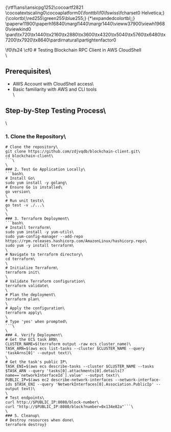 {\rtf1\ansi\ansicpg1252\cocoartf2821
\cocoatextscaling0\cocoaplatform0{\fonttbl\f0\fswiss\fcharset0 Helvetica;}
{\colortbl;\red255\green255\blue255;}
{\*\expandedcolortbl;;}
\paperw11900\paperh16840\margl1440\margr1440\vieww37900\viewh19680\viewkind0
\pard\tx720\tx1440\tx2160\tx2880\tx3600\tx4320\tx5040\tx5760\tx6480\tx7200\tx7920\tx8640\pardirnatural\partightenfactor0

\f0\fs24 \cf0 # Testing Blockchain RPC Client in AWS CloudShell\
\
## Prerequisites\
- AWS Account with CloudShell access\
- Basic familiarity with AWS and CLI tools\
\
## Step-by-Step Testing Process\
\
### 1. Clone the Repository\
```bash\
# Clone the repository\
git clone https://github.com/zdjvqdb/blockchain-client.git\
cd blockchain-client\
```\
\
### 2. Test Go Application Locally\
```bash\
# Install Go\
sudo yum install -y golang\
# Ensure Go is installed\
go version\
\
# Run unit tests\
go test -v ./...\
\
\
### 3. Terraform Deployment\
```bash\
# Install terraform\
sudo yum install -y yum-utils\
sudo yum-config-manager --add-repo https://rpm.releases.hashicorp.com/AmazonLinux/hashicorp.repo\
sudo yum -y install terraform\
\
# Navigate to terraform directory\
cd terraform\
\
# Initialize Terraform\
terraform init\
\
# Validate Terraform configuration\
terraform validate\
\
# Plan the deployment\
terraform plan\
\
# Apply the configuration\
terraform apply\
\
# Type 'yes' when prompted\
```\
\
### 4. Verify Deployment\
# Get the ECS task ARN\
CLUSTER_NAME=$(terraform output -raw ecs_cluster_name)\
TASK_ARN=$(aws ecs list-tasks --cluster $CLUSTER_NAME --query 'taskArns[0]' --output text)\
\
# Get the task's public IP\
TASK_ENI=$(aws ecs describe-tasks --cluster $CLUSTER_NAME --tasks $TASK_ARN --query 'tasks[0].attachments[0].details[?name==`networkInterfaceId`].value' --output text)\
PUBLIC_IP=$(aws ec2 describe-network-interfaces --network-interface-ids $TASK_ENI --query 'NetworkInterfaces[0].Association.PublicIp' --output text)\
\
# Test endpoints\
curl http://$PUBLIC_IP:8080/block-number\
curl "http://$PUBLIC_IP:8080/block?number=0x134e82a"```\
\
### 5. Cleanup\
# Destroy resources when done\
terraform destroy}